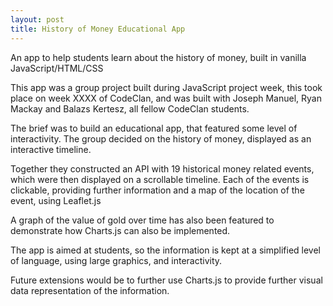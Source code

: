 ```yaml
---
layout: post
title: History of Money Educational App
---
```


An app to help students learn about the history of money, built in vanilla JavaScript/HTML/CSS

This app was a group project built during JavaScript project week, this took place on week XXXX of CodeClan, and was built with Joseph Manuel, Ryan Mackay and Balazs Kertesz, all fellow CodeClan students.

The brief was to build an educational app, that featured some level of interactivity. The group decided on the history of money, displayed as an interactive timeline.

Together they constructed an API with 19 historical money related events, which were then displayed on a scrollable timeline. Each of the events is clickable, providing further information and a map of the location of the event, using Leaflet.js

A graph of the value of gold over time has also been featured to demonstrate how Charts.js can also be implemented.

The app is aimed at students, so the information is kept at a simplified level of language, using large graphics, and interactivity.

Future extensions would be to further use Charts.js to provide further visual data representation of the information.
